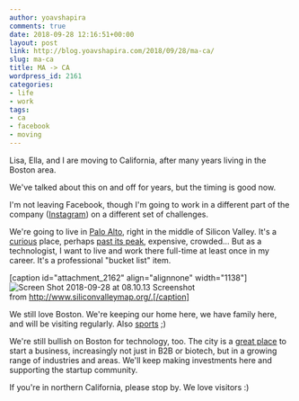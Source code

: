 ```yaml
---
author: yoavshapira
comments: true
date: 2018-09-28 12:16:51+00:00
layout: post
link: http://blog.yoavshapira.com/2018/09/28/ma-ca/
slug: ma-ca
title: MA -> CA
wordpress_id: 2161
categories:
- life
- work
tags:
- ca
- facebook
- moving
---
```


Lisa, Ella, and I are moving to California, after many years living in the Boston area.

We've talked about this on and off for years, but the timing is good now.

I'm not leaving Facebook, though I'm going to work in a different part of the company ([Instagram](https://www.instagram.com/)) on a different set of challenges.

We're going to live in [Palo Alto](https://goo.gl/maps/N739mMCSgXN2), right in the middle of Silicon Valley. It's a [curious](https://www.hbo.com/silicon-valley) place, perhaps [past its peak](https://www.economist.com/leaders/2018/08/30/why-startups-are-leaving-silicon-valley), expensive, crowded... But as a technologist, I want to live and work there full-time at least once in my career. It's a professional "bucket list" item.

[caption id="attachment_2162" align="alignnone" width="1138"]![Screen Shot 2018-09-28 at 08.10.13](https://yoavshapira.files.wordpress.com/2018/09/screen-shot-2018-09-28-at-08-10-13.png) Screenshot from http://www.siliconvalleymap.org/.[/caption]

We still love Boston. We're keeping our home here, we have family here, and will be visiting regularly. Also [sports](https://en.wikipedia.org/wiki/Sports_in_Boston) ;)

We're still bullish on Boston for technology, too. The city is a [great place](https://bostonstartupsguide.com/) to start a business, increasingly not just in B2B or biotech, but in a growing range of industries and areas. We'll keep making investments here and supporting the startup community.

If you're in northern California, please stop by. We love visitors :)
